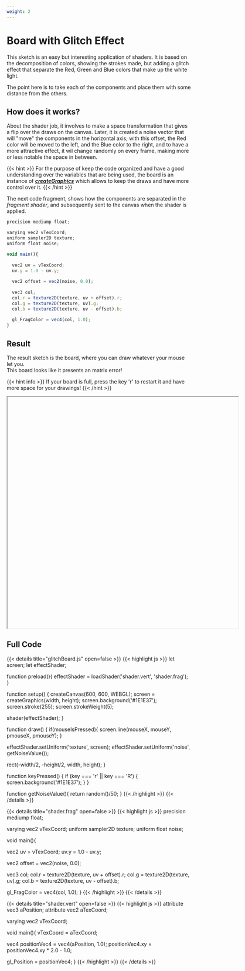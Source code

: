 ```yaml
---
weight: 2
---
```


# **Board with Glitch Effect**
This sketch is an easy but interesting application of shaders. It is based on the decomposition of colors, showing the strokes made, but adding a glitch effect that separate the Red, Green and Blue colors that make up the white light.

The point here is to take each of the components and place them with some distance from the others.

## How does it works?
About the shader job, it involves to make a space transformation that gives a flip over the draws on the canvas. Later, it is created a noise vector that will "move" the components in the horizontal axis; with this offset, the Red color will be moved to the left, and the Blue color to the right, and to have a more attractive effect, it wil change randomly on every frame, making more or less notable the space in between.

{{< hint >}}
For the purpose of keep the code organized and have a good understanding over the variables that are being used, the board is an instance of ***[createGraphics]()*** which allows to keep the draws and have more control over it.
{{< /hint >}}

The next code fragment, shows how the components are separated in the *fragment shader*, and subsequently sent to the canvas when the shader is applied.

```js
precision mediump float;

varying vec2 vTexCoord;
uniform sampler2D texture;
uniform float noise;

void main(){
  
  vec2 uv = vTexCoord;
  uv.y = 1.0 - uv.y;
  
  vec2 offset = vec2(noise, 0.0);
  
  vec3 col;
  col.r = texture2D(texture, uv + offset).r;
  col.g = texture2D(texture, uv).g;
  col.b = texture2D(texture, uv - offset).b;
    
  gl_FragColor = vec4(col, 1.0);
}
```

## Result

The result sketch is the board, where you can draw whatever your mouse let you.<br>
This board looks like it presents an matrix error!

{{< hint info >}}
If your board is full, press the key 'r' to restart it and have more space for your drawings!
{{< /hint >}}

<iframe id="palette" class="sketch" srcdoc="
        <!DOCTYPE html>
        <html>
          <head>
            <script src=https://cdnjs.cloudflare.com/ajax/libs/p5.js/1.5.0/p5.min.js></script>
            <script src=https://cdnjs.cloudflare.com/ajax/libs/p5.js/1.5.0/addons/p5.sound.min.js></script>
            <script src=https://cdn.jsdelivr.net/gh/VisualComputing/p5.treegl/p5.treegl.js></script>
            <script src=/showcase/sketches/shaders/board/glitchBoard.js>
            </script>
          </head>
          <body>
          </body>
        </html>
      ">
</iframe>

## Full Code

{{< details title="glitchBoard.js" open=false >}}
{{< highlight js >}}
let screen;
let effectShader;

function preload(){
  effectShader = loadShader('shader.vert', 'shader.frag');
}

function setup() {
  createCanvas(600, 600, WEBGL);
  screen = createGraphics(width, height);
  screen.background('#1E1E37');
  screen.stroke(255);
  screen.strokeWeight(5);
  
  shader(effectShader);
}

function draw() {
  if(mouseIsPressed){
    screen.line(mouseX, mouseY, pmouseX, pmouseY);
  }
  
  effectShader.setUniform('texture', screen);
  effectShader.setUniform('noise', getNoiseValue());
  
  rect(-width/2, -height/2, width, height);
}

function keyPressed() {
  if (key === 'r' || key === 'R') {
    screen.background('#1E1E37');
  }
}

function getNoiseValue(){
  return random()/50;
}
{{< /highlight >}}
{{< /details >}}
<br>

{{< details title="shader.frag" open=false >}}
{{< highlight js >}}
precision mediump float;

varying vec2 vTexCoord;
uniform sampler2D texture;
uniform float noise;

void main(){
  
  vec2 uv = vTexCoord;
  uv.y = 1.0 - uv.y;
  
  vec2 offset = vec2(noise, 0.0);
  
  vec3 col;
  col.r = texture2D(texture, uv + offset).r;
  col.g = texture2D(texture, uv).g;
  col.b = texture2D(texture, uv - offset).b;
    
  gl_FragColor = vec4(col, 1.0);
}
{{< /highlight >}}
{{< /details >}}
<br>

{{< details title="shader.vert" open=false >}}
{{< highlight js >}}
attribute vec3 aPosition;
attribute vec2 aTexCoord;

varying vec2 vTexCoord;

void main(){
  vTexCoord = aTexCoord;
  
  vec4 positionVec4 = vec4(aPosition, 1.0);
  positionVec4.xy = positionVec4.xy * 2.0 - 1.0;
  
  gl_Position = positionVec4;
}
{{< /highlight >}}
{{< /details >}}
<br>


<style>
    .sketch{
        width: 630px;
        height: 630px;
        display: flex;
    }
</style>